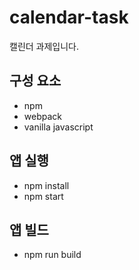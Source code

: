 # calendar-task

캘린더 과제입니다.

## 구성 요소
* npm
* webpack
* vanilla javascript

## 앱 실행
* npm install
* npm start

## 앱 빌드
* npm run build
